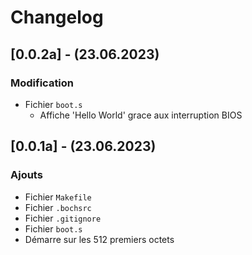 # Changelog
## [0.0.2a] - (23.06.2023)
### Modification
- Fichier `boot.s`
    - Affiche 'Hello World' grace aux interruption BIOS
## [0.0.1a] - (23.06.2023)
### Ajouts
- Fichier `Makefile`
- Fichier `.bochsrc`
- Fichier `.gitignore`
- Fichier `boot.s`
- Démarre sur les 512 premiers octets
